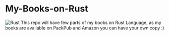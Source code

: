 # My-Books-on-Rust

![Rust](https://cloud.githubusercontent.com/assets/4376131/8398197/593e7b54-1e07-11e5-9b5f-20eae6db9364.jpg)
This repo will have few parts of my books on Rust Language, as my books are available on PackPub and Amazon you can have your own copy :) 
